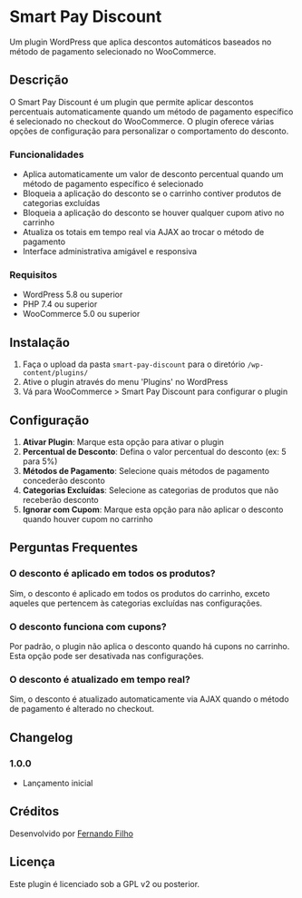 # Smart Pay Discount

Um plugin WordPress que aplica descontos automáticos baseados no método de pagamento selecionado no WooCommerce.

## Descrição

O Smart Pay Discount é um plugin que permite aplicar descontos percentuais automaticamente quando um método de pagamento específico é selecionado no checkout do WooCommerce. O plugin oferece várias opções de configuração para personalizar o comportamento do desconto.

### Funcionalidades

- Aplica automaticamente um valor de desconto percentual quando um método de pagamento específico é selecionado
- Bloqueia a aplicação do desconto se o carrinho contiver produtos de categorias excluídas
- Bloqueia a aplicação do desconto se houver qualquer cupom ativo no carrinho
- Atualiza os totais em tempo real via AJAX ao trocar o método de pagamento
- Interface administrativa amigável e responsiva

### Requisitos

- WordPress 5.8 ou superior
- PHP 7.4 ou superior
- WooCommerce 5.0 ou superior

## Instalação

1. Faça o upload da pasta `smart-pay-discount` para o diretório `/wp-content/plugins/`
2. Ative o plugin através do menu 'Plugins' no WordPress
3. Vá para WooCommerce > Smart Pay Discount para configurar o plugin

## Configuração

1. **Ativar Plugin**: Marque esta opção para ativar o plugin
2. **Percentual de Desconto**: Defina o valor percentual do desconto (ex: 5 para 5%)
3. **Métodos de Pagamento**: Selecione quais métodos de pagamento concederão desconto
4. **Categorias Excluídas**: Selecione as categorias de produtos que não receberão desconto
5. **Ignorar com Cupom**: Marque esta opção para não aplicar o desconto quando houver cupom no carrinho

## Perguntas Frequentes

### O desconto é aplicado em todos os produtos?

Sim, o desconto é aplicado em todos os produtos do carrinho, exceto aqueles que pertencem às categorias excluídas nas configurações.

### O desconto funciona com cupons?

Por padrão, o plugin não aplica o desconto quando há cupons no carrinho. Esta opção pode ser desativada nas configurações.

### O desconto é atualizado em tempo real?

Sim, o desconto é atualizado automaticamente via AJAX quando o método de pagamento é alterado no checkout.

## Changelog

### 1.0.0
- Lançamento inicial

## Créditos

Desenvolvido por [Fernando Filho](https://github.com/fernandofilho)

## Licença

Este plugin é licenciado sob a GPL v2 ou posterior. 